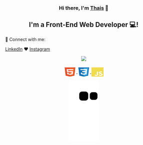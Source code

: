 <h3 align="center">
Hi there, I'm <a href="https://www.instagram.com/tsi.dev/" target="_blank" rel="noreferrer">Thais</a> 👋
</h3>
<h2 align="center">
I'm a Front-End Web Developer 💻!
</h2> 

🤝 Connect with me:

<a href="https://www.linkedin.com/in/thais-isidoro/" target="_blank" rel="noreferrer">LinkedIn</a> ♥️
<a href="https://www.instagram.com/tsi.dev/" target="_blank" rel="noreferrer">Instagram</a>
</br>

<div align="center">
  <a href="https://github.com/thais7">
  <img width="48%" src="https://github-readme-stats.vercel.app/api?username=thais7&show_icons=true&theme=cobalt&include_all_commits=true&count_private=true"/>
</div>
<div align="center" style="display: inline_block"><br>
  <img align="center" alt="Thais-HTML" height="30" width="40" src="https://raw.githubusercontent.com/devicons/devicon/master/icons/html5/html5-original.svg">
  <img align="center" alt="Thais-CSS" height="30" width="40" src="https://raw.githubusercontent.com/devicons/devicon/master/icons/css3/css3-original.svg">
  <img align="center" alt="Thais-Js" height="30" width="40" src="https://raw.githubusercontent.com/devicons/devicon/master/icons/javascript/javascript-plain.svg">
</div>
<div align="center">
  
</div>
    
<div align="center"> 
  
  ![Snake animation](https://github.com/Thais7/thais7/blob/output/github-contribution-grid-snake.svg)
 
</div>
